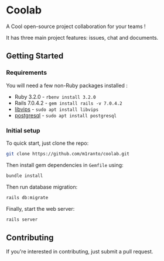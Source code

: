 # Coolab

A Cool open-source project collaboration for your teams !

It has three main project features: issues, chat and documents.

## Getting Started

### Requirements

You will need a few non-Ruby packages installed :

* Ruby 3.2.0 - `rbenv install 3.2.0`
* Rails 7.0.4.2 - `gem install rails -v 7.0.4.2`
* [libvips](https://github.com/libvips/libvips/wiki#building-and-installing) - `sudo apt install libvips`
* [postgresql](https://www.postgresql.org/download/linux/ubuntu/) - `sudo apt install postgresql` 

### Initial setup

To quick start, just clone the repo:

```bash
git clone https://github.com/m1ranto/coolab.git
```

Then install gem dependencies in `Gemfile` using:

```bash
bundle install
```

Then run database migration:

```bash
rails db:migrate
```

Finally, start the web server:

```bash
rails server
```

## Contributing

If you're interested in contributing, just submit a pull request.
